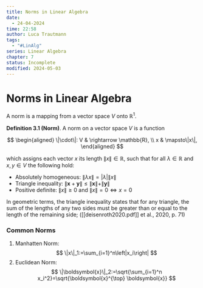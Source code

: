 ```yaml
---
title: Norms in Linear Algebra
date:
  - 24-04-2024
time: 22:58
author: Luca Trautmann
tags:
  - "#LinAlg"
series: Linear Algebra
chapter: 7
status: Incomplete
modified: 2024-05-03
---
```

# Norms in Linear Algebra
A norm is a mapping from a vector space $V$ onto $\mathbb{R}^1$. 


**Definition 3.1 (Norm)**. A norm on a vector space $V$ is a function

$$
\begin{aligned}
\|\cdot\|: V & \rightarrow \mathbb{R}, \\
x & \mapsto\|x\|,
\end{aligned}
$$

which assigns each vector $x$ its length $\|x\| \in \mathbb{R}$, such that for all $\lambda \in \mathbb{R}$ and $x, y \in V$ the following hold:

- Absolutely homogeneous: $\|\lambda x\|=|\lambda|\|x\|$
- Triangle inequality: $\|\boldsymbol{x}+\boldsymbol{y}\| \leqslant\|\boldsymbol{x}\|+\|\boldsymbol{y}\|$
- Positive definite: $\|x\| \geqslant 0$ and $\|x\|=0 \Longleftrightarrow x=0$

In geometric terms, the triangle inequality states that for any triangle, the sum of the lengths of any two sides must be greater than or equal to the length of the remaining side; ([[deisenroth2020.pdf]] et al., 2020, p. 71) 

### Common Norms
1. Manhatten Norm: $$
\|x\|_1:=\sum_{i=1}^n\left|x_i\right|
$$
2. Euclidean Norm: 
$$
\|\boldsymbol{x}\|_2:=\sqrt{\sum_{i=1}^n x_i^2}=\sqrt{\boldsymbol{x}^{\top} \boldsymbol{x}}
$$